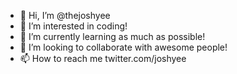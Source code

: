 - 👋 Hi, I’m @thejoshyee
- 👀 I’m interested in coding!
- 🌱 I’m currently learning as much as possible!
- 💞️ I’m looking to collaborate with awesome people!
- 📫 How to reach me twitter.com/joshyee

<!---
thejoshyee/thejoshyee is a ✨ special ✨ repository because its `README.md` (this file) appears on your GitHub profile.
You can click the Preview link to take a look at your changes.
--->
